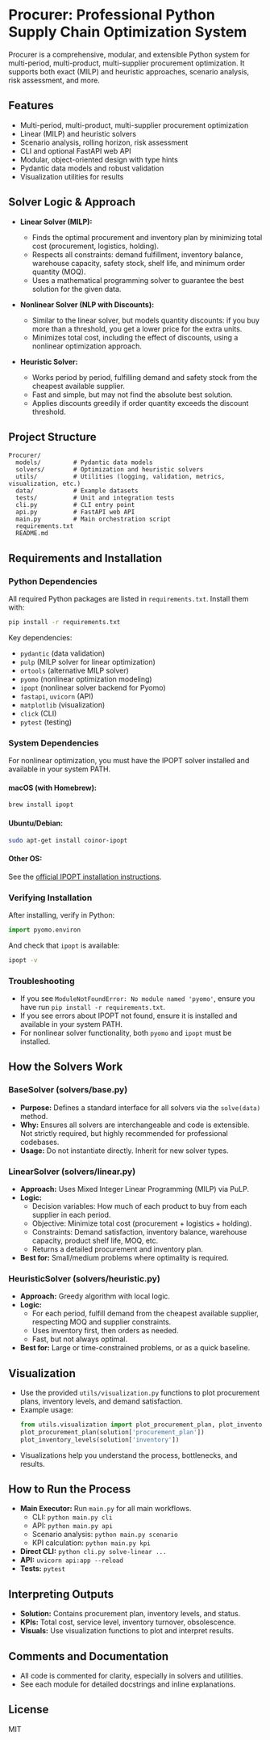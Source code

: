 # Procurer: Professional Python Supply Chain Optimization System

Procurer is a comprehensive, modular, and extensible Python system for multi-period, multi-product, multi-supplier procurement optimization. It supports both exact (MILP) and heuristic approaches, scenario analysis, risk assessment, and more.

## Features
- Multi-period, multi-product, multi-supplier procurement optimization
- Linear (MILP) and heuristic solvers
- Scenario analysis, rolling horizon, risk assessment
- CLI and optional FastAPI web API
- Modular, object-oriented design with type hints
- Pydantic data models and robust validation
- Visualization utilities for results

## Solver Logic & Approach

- **Linear Solver (MILP):**
  - Finds the optimal procurement and inventory plan by minimizing total cost (procurement, logistics, holding).
  - Respects all constraints: demand fulfillment, inventory balance, warehouse capacity, safety stock, shelf life, and minimum order quantity (MOQ).
  - Uses a mathematical programming solver to guarantee the best solution for the given data.

- **Nonlinear Solver (NLP with Discounts):**
  - Similar to the linear solver, but models quantity discounts: if you buy more than a threshold, you get a lower price for the extra units.
  - Minimizes total cost, including the effect of discounts, using a nonlinear optimization approach.

- **Heuristic Solver:**
  - Works period by period, fulfilling demand and safety stock from the cheapest available supplier.
  - Fast and simple, but may not find the absolute best solution.
  - Applies discounts greedily if order quantity exceeds the discount threshold.

## Project Structure
```
Procurer/
  models/         # Pydantic data models
  solvers/        # Optimization and heuristic solvers
  utils/          # Utilities (logging, validation, metrics, visualization, etc.)
  data/           # Example datasets
  tests/          # Unit and integration tests
  cli.py          # CLI entry point
  api.py          # FastAPI web API
  main.py         # Main orchestration script
  requirements.txt
  README.md
```

## Requirements and Installation

### Python Dependencies
All required Python packages are listed in `requirements.txt`. Install them with:

```bash
pip install -r requirements.txt
```

Key dependencies:
- `pydantic` (data validation)
- `pulp` (MILP solver for linear optimization)
- `ortools` (alternative MILP solver)
- `pyomo` (nonlinear optimization modeling)
- `ipopt` (nonlinear solver backend for Pyomo)
- `fastapi`, `uvicorn` (API)
- `matplotlib` (visualization)
- `click` (CLI)
- `pytest` (testing)

### System Dependencies
For nonlinear optimization, you must have the IPOPT solver installed and available in your system PATH.

#### macOS (with Homebrew):
```bash
brew install ipopt
```

#### Ubuntu/Debian:
```bash
sudo apt-get install coinor-ipopt
```

#### Other OS:
See the [official IPOPT installation instructions](https://coin-or.github.io/Ipopt/INSTALL.html).

### Verifying Installation
After installing, verify in Python:
```python
import pyomo.environ
```
And check that `ipopt` is available:
```bash
ipopt -v
```

### Troubleshooting
- If you see `ModuleNotFoundError: No module named 'pyomo'`, ensure you have run `pip install -r requirements.txt`.
- If you see errors about IPOPT not found, ensure it is installed and available in your system PATH.
- For nonlinear solver functionality, both `pyomo` and `ipopt` must be installed.

## How the Solvers Work

### BaseSolver (solvers/base.py)
- **Purpose:** Defines a standard interface for all solvers via the `solve(data)` method.
- **Why:** Ensures all solvers are interchangeable and code is extensible. Not strictly required, but highly recommended for professional codebases.
- **Usage:** Do not instantiate directly. Inherit for new solver types.

### LinearSolver (solvers/linear.py)
- **Approach:** Uses Mixed Integer Linear Programming (MILP) via PuLP.
- **Logic:**
  - Decision variables: How much of each product to buy from each supplier in each period.
  - Objective: Minimize total cost (procurement + logistics + holding).
  - Constraints: Demand satisfaction, inventory balance, warehouse capacity, product shelf life, MOQ, etc.
  - Returns a detailed procurement and inventory plan.
- **Best for:** Small/medium problems where optimality is required.

### HeuristicSolver (solvers/heuristic.py)
- **Approach:** Greedy algorithm with local logic.
- **Logic:**
  - For each period, fulfill demand from the cheapest available supplier, respecting MOQ and supplier constraints.
  - Uses inventory first, then orders as needed.
  - Fast, but not always optimal.
- **Best for:** Large or time-constrained problems, or as a quick baseline.

## Visualization
- Use the provided `utils/visualization.py` functions to plot procurement plans, inventory levels, and demand satisfaction.
- Example usage:
  ```python
  from utils.visualization import plot_procurement_plan, plot_inventory_levels
  plot_procurement_plan(solution['procurement_plan'])
  plot_inventory_levels(solution['inventory'])
  ```
- Visualizations help you understand the process, bottlenecks, and results.

## How to Run the Process
- **Main Executor:** Run `main.py` for all main workflows.
  - CLI: `python main.py cli`
  - API: `python main.py api`
  - Scenario analysis: `python main.py scenario`
  - KPI calculation: `python main.py kpi`
- **Direct CLI:** `python cli.py solve-linear ...`
- **API:** `uvicorn api:app --reload`
- **Tests:** `pytest`

## Interpreting Outputs
- **Solution:** Contains procurement plan, inventory levels, and status.
- **KPIs:** Total cost, service level, inventory turnover, obsolescence.
- **Visuals:** Use visualization functions to plot and interpret results.

## Comments and Documentation
- All code is commented for clarity, especially in solvers and utilities.
- See each module for detailed docstrings and inline explanations.

## License
MIT
